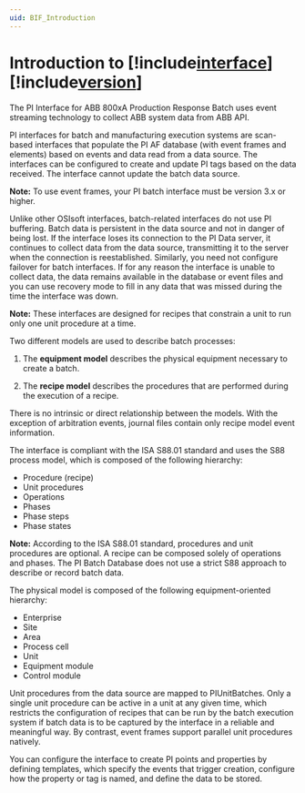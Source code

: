 ```yaml
---
uid: BIF_Introduction
---
```


# Introduction to [!include[interface](../includes/product-long.md)] [!include[version](../includes/product-version.md)]

<!-- Introduction customized for ABB 800xA -->

The PI Interface for ABB 800xA Production Response Batch uses event streaming technology to collect ABB system data from ABB API.

PI interfaces for batch and manufacturing execution systems are scan-based interfaces that populate the PI AF database (with event frames and elements) based on events and data read from a data source. The interfaces can be configured to create and update PI tags based on the data received. The interface cannot update the batch data source.
    
**Note:** To use event frames, your PI batch interface must be version 3.x or higher.

Unlike other OSIsoft interfaces, batch-related interfaces do not use PI buffering. Batch data is persistent in the data source and not in danger of being lost. If the interface loses its connection to the PI Data server, it continues to collect data from the data source, transmitting it to the server when the connection is reestablished. Similarly, you need not configure failover for batch interfaces. If for any reason the interface is unable to collect data, the data remains available in the database or event files and you can use recovery mode to fill in any data that was missed during the time the interface was down.
    
**Note:** These interfaces are designed for recipes that constrain a unit to run only one unit procedure at a time.

<!-- Content below applies to all interfaces. -->

Two different models are used to describe batch processes: 

1. The **equipment model** describes the physical equipment necessary to create a batch. 

2. The **recipe model** describes the procedures that are performed during the execution of a recipe. 

There is no intrinsic or direct relationship between the models. With the exception of arbitration events, journal files contain only recipe model event information. 

The interface is compliant with the ISA S88.01 standard and uses the S88 process model, which is composed of the following hierarchy: 

* Procedure (recipe) 
* Unit procedures 
* Operations 
* Phases 
* Phase steps 
* Phase states 

**Note:** According to the ISA S88.01 standard, procedures and unit procedures are optional. A recipe can be composed solely of operations and phases. The PI Batch Database does not use a strict S88 approach to describe or record batch data.

The physical model is composed of the following equipment-oriented hierarchy:

* Enterprise 
* Site 
* Area 
* Process cell 
* Unit 
* Equipment module 
* Control module 

Unit procedures from the data source are mapped to PIUnitBatches. Only a single unit procedure can be active in a unit at any given time, which restricts the configuration of recipes that can be run by the batch execution system if batch data is to be captured by the interface in a reliable and meaningful way. By contrast, event frames support parallel unit procedures natively. 

You can configure the interface to create PI points and properties by defining templates, which specify the events that trigger creation, configure how the property or tag is named, and define the data to be stored. 